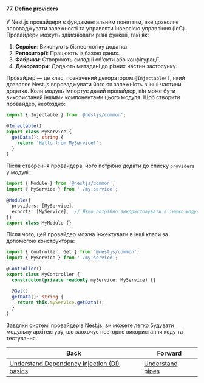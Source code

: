 #### 77. Define providers

У Nest.js провайдери є фундаментальним поняттям, яке дозволяє впроваджувати залежності та управляти інверсією управління (IoC). Провайдери можуть здійснювати різні функції, такі як:

1. **Сервіси**: Виконують бізнес-логіку додатка.
2. **Репозиторії**: Працюють із базою даних.
3. **Фабрики**: Створюють складні об'єкти або конфігурації.
4. **Декоратори**: Додають метадані до різних частин застосунку.

Провайдер — це клас, позначений декоратором `@Injectable()`, який дозволяє Nest.js впроваджувати його як залежність в інші частини додатка. Коли модуль імпортує даний провайдер, він може бути використаний іншими компонентами цього модуля. Щоб створити провайдер, необхідно:

```typescript
import { Injectable } from '@nestjs/common';

@Injectable()
export class MyService {
  getData(): string {
    return 'Hello from MyService!';
  }
}
```

Після створення провайдера, його потрібно додати до списку `providers` у модулі:

```typescript
import { Module } from '@nestjs/common';
import { MyService } from './my.service';

@Module({
  providers: [MyService],
  exports: [MyService],  // Якщо потрібно використовувати в інших модулях
})
export class MyModule {}
```

Після чого, цей провайдер можна інжектувати в інші класи за допомогою конструктора:

```typescript
import { Controller, Get } from '@nestjs/common';
import { MyService } from './my.service';

@Controller()
export class MyController {
  constructor(private readonly myService: MyService) {}

  @Get()
  getData(): string {
    return this.myService.getData();
  }
}
```

Завдяки системі провайдерів Nest.js, ви можете легко будувати модульну архітектуру, що заохочує повторне використання коду та тестування.

| Back | Forward |
|---|---|
| [Understand Dependency Injection (DI) basics](/ua/junior/nestjs/understand-dependency-injection-basics.md)  | [Understand pipes](/ua/junior/nestjs/understand-pipes.md) |